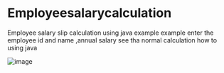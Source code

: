 # Employeesalarycalculation
Employee salary slip calculation using java example
example enter the employee id and name ,annual salary 
see tha normal calculation how to using java 

![image](https://user-images.githubusercontent.com/75732731/182823874-408577f6-59eb-4309-90f1-378dd99c8b90.png)
